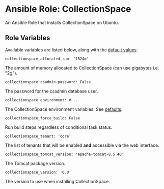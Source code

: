 # Ansible Role: CollectionSpace

An Ansible Role that installs CollectionSpace on Ubuntu.

## Role Variables

Available variables are listed below, along with the [default values](defaults/main.yml):

    collectionspace_allocated_ram: '1524m'

The amount of memory allocated to CollectionSpace (can use gigabytes i.e. "2g").

    collectionspace_csadmin_password: False

The password for the csadmin database user.

    collectionspace_environment: # ...

The CollectionSpace environment variables. See [defaults](defaults/main.yml).

    collectionspace_force_build: False

Run build steps regardless of conditional task status.

    collectionspace_tenant: 'core'

The list of tenants that will be enabled **and** accessible via the web interface.

    collectionspace_tomcat_version: 'apache-tomcat-8.5.40'

The Tomcat package version.

    collectionspace_version: '6.0'

The version to use when installing CollectionSpace.

